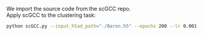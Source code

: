 We import the source code from the scGCC repo.  
Apply scGCC to the clustering task:
```bash
python scGCC.py --input_h5ad_path="./Baron.h5" --epochs 200 --lr 0.001 --batch_size 128 --low_dim 256 --aug_prob 0.5 --num_cluster 14 --cluster_name 'kmeans' 
```
